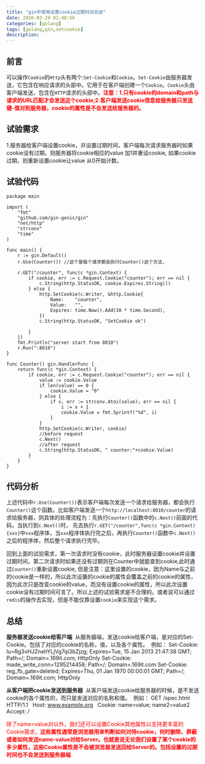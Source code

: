 ```yaml
---
title: "gin中使用设置cookie过期时间总结"
date: 2016-03-29 01:48:56
categories: [golang]
tags: [golang,gin,setcookie]
description:
---
```


## 前言
可以操作`Cookie`的`Http`头有两个:`Set-Cookie`和`Cookie`。`Set-Cookie`由服务器发送，它包含在响应请求的头部中。它用于在客户端创建一个`Cookie`。`Cookie`头由客户端发送，包含在`HTTP`请求的头部中。<font color=red>**注意：1.只有cookie的domain和path与请求的URL匹配才会发送这个cookie;2.客户端发送cookie信息给服务器只发送键-值对到服务器，cookie的属性是不会发送给服务器的。**</font>
<!--more-->

## 试验需求
1.服务器给客户端设置cookie，并设置过期时间，客户端每次请求服务器时如果cookie没有过期，则服务器将cookie相应的value 加1并重设cookie, 如果cookie 过期，则重新设置cookie让value 从0开始计数。

## 试验代码
```golang
package main

import (
	"fmt"
	"github.com/gin-gonic/gin"
	"net/http"
	"strconv"
	"time"
)

func main() {
	r := gin.Default()
	r.Use(Counter()) //这个是每个请求都会执行Counter()这个方法，

	r.GET("/counter", func(c *gin.Context) {
		if cookie, err := c.Request.Cookie("counter"); err == nil {
			c.String(http.StatusOK, cookie.Expires.String())
		} else {
			http.SetCookie(c.Writer, &http.Cookie{
				Name:    "counter",
				Value:   "",
				Expires: time.Now().Add(10 * time.Second),
			})
			c.String(http.StatusOK, "SetCookie ok")

		}
	})
	fmt.Println("server start from 8010")
	r.Run(":8010")
}

func Counter() gin.HandlerFunc {
	return func(c *gin.Context) {
		if cookie, err := c.Request.Cookie("counter"); err == nil {
			value := cookie.Value
			if len(value) == 0 {
				cookie.Value = "0"
			} else {
				if v, err := strconv.Atoi(value); err == nil {
					i := v + 1
					cookie.Value = fmt.Sprintf("%d", i)
				}
			}
			http.SetCookie(c.Writer, cookie)
			//before request
			c.Next()
			//after request
			c.String(http.StatusOK, " counter:"+cookie.Value)
		}
	}
}
```
## 代码分析
上述代码中`r.Use(Counter())`表示客户端每次发送一个请求给服务器，都会执行`Counter()`这个函数。比如客户端发送一个`http://localhost:8010/counter`的请求给服务器，则具体的处理流程为：先执行`Counter()`函数中的`c.Next()`前面的代码，当执行到`c.Next()`时， 先去执行`r.GET("/counter",func(c *gin.Context) {xxx}`中`xxx`程序体，当`xxx`程序体执行完之后，再执行`Counter()`函数中`c.Next()`之后的程序体，然后整个请求执行完毕。

回到上面的试验需求，第一次请求时没有cookie，此时服务器设置cookie并设置过期时间，第二次请求时如果还没有过期则在Counter中就能查到cookie,此时通过`Counter()`重新设置cookie, 但是注意：这里设置的cookie，因为Name与之前的cookie是一样的，所以此次设置的cookie的属性会覆盖之前的cookie的属性，因为此次只是改变cookie的value，而没有设置cookie的属性，所以此次设置cookie没有过期时间可言了。所以上述的试验需求是不合理的。或者说可以通过`redis`的操作去实现，但是不能仅靠设置`cookie`来实现这个需求。


## 总结

**服务器发送cookie给客户端**
 从服务器端，发送cookie给客户端，是对应的Set-Cookie。包括了对应的cookie的名称，值，以及各个属性。
 例如：
Set-Cookie: lu=Rg3vHJZnehYLjVg7qi3bZjzg; Expires=Tue, 15 Jan 2013 21:47:38 GMT; Path=/; Domain=.169it.com; HttpOnly
Set-Cookie: made_write_conn=1295214458; Path=/; Domain=.169it.com
Set-Cookie: reg_fb_gate=deleted; Expires=Thu, 01 Jan 1970 00:00:01 GMT; Path=/; Domain=.169it.com; HttpOnly

**从客户端把cookie发送到服务器**
 从客户端发送cookie给服务器的时候，是不发送cookie的各个属性的，而只是发送对应的名称和值。
 例如：
GET /spec.html HTTP/1.1  
Host: www.example.org  
Cookie: name=value; name2=value2  
Accept: */*  

<font color=red>除了name=value对以外，我们还可以设置Cookie其他属性以支持更丰富的Cookie需求，**这些属性通常是浏览器用来判断如何对待cookie，何时删除、屏蔽或者如何发送name-value对给Server。也就是说无论我们设置了某个cookie的多少属性，这些Cookie属性是不会被浏览器发送回给Server的。包括设置的过期时间也不会发送到服务器端**</font>
